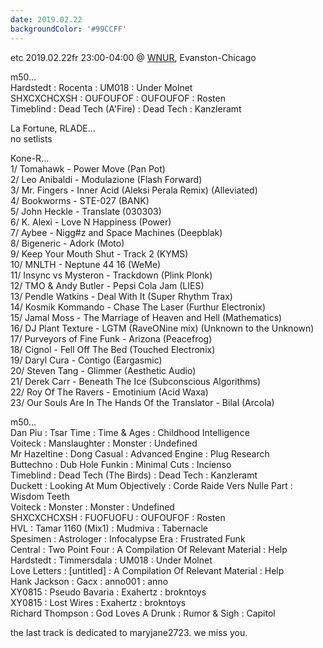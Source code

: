```yaml
---
date: 2019.02.22
backgroundColor: '#99CCFF'
---
```


etc 2019.02.22fr 23:00-04:00 @ [WNUR](http://www.wnur.org/), Evanston-Chicago  

m50...  
Hardstedt : Rocenta : UM018 : Under Molnet  
SHXCXCHCXSH : OUFOUFOF : OUFOUFOF : Rosten  
Timeblind : Dead Tech (A'Fire) : Dead Tech : Kanzleramt  

La Fortune, RLADE...  
no setlists  

Kone-R...  
1/ Tomahawk - Power Move (Pan Pot)  
2/ Leo Anibaldi - Modulazione (Flash Forward)  
3/ Mr. Fingers - Inner Acid (Aleksi Perala Remix) (Alleviated)  
4/ Bookworms - STE-027 (BANK)  
5/ John Heckle - Translate (030303)  
6/ K. Alexi - Love N Happiness (Power)  
7/ Aybee - Nigg#z and Space Machines (Deepblak)  
8/ Bigeneric - Adork (Moto)  
9/ Keep Your Mouth Shut - Track 2 (KYMS)  
10/ MNLTH - Neptune 44 16 (WeMe)  
11/ Insync vs Mysteron - Trackdown (Plink Plonk)  
12/ TMO & Andy Butler - Pepsi Cola Jam (LIES)  
13/ Pendle Watkins - Deal With It (Super Rhythm Trax)  
14/ Kosmik Kommando - Chase The Laser (Furthur Electronix)  
15/ Jamal Moss - The Marriage of Heaven and Hell (Mathematics)  
16/ DJ Plant Texture - LGTM (RaveONine mix) (Unknown to the Unknown)  
17/ Purveyors of Fine Funk - Arizona (Peacefrog)  
18/ Cignol - Fell Off The Bed (Touched Electronix)  
19/ Daryl Cura - Contigo (Eargasmic)  
20/ Steven Tang - Glimmer (Aesthetic Audio)  
21/ Derek Carr - Beneath The Ice (Subconscious Algorithms)  
22/ Roy Of The Ravers - Emotinium (Acid Waxa)  
23/ Our Souls Are In The Hands Of the Translator - Bilal (Arcola)  

m50...  
Dan Piu : Tsar Time : Time & Ages : Childhood Intelligence  
Voiteck : Manslaughter : Monster : Undefined  
Mr Hazeltine : Dong Casual : Advanced Engine : Plug Research  
Buttechno : Dub Hole Funkin : Minimal Cuts : Incienso  
Timeblind : Dead Tech (The Birds) : Dead Tech : Kanzleramt  
Duckett : Looking At Mum Objectively : Corde Raide Vers Nulle Part : Wisdom Teeth  
Voiteck : Monster : Monster : Undefined  
SHXCXCHCXSH : FUOFUOFU : OUFOUFOF : Rosten  
HVL : Tamar 1160 (Mix1) : Mudmiva : Tabernacle  
Spesimen : Astrologer : Infocalypse Era : Frustrated Funk  
Central : Two Point Four : A Compilation Of Relevant Material : Help  
Hardstedt : Timmersdala : UM018 : Under Molnet  
Love Letters : \[untitled\] : A Compilation Of Relevant Material : Help  
Hank Jackson : Gacx : anno001 : anno  
XY0815 : Pseudo Bavaria : Exahertz : brokntoys  
XY0815 : Lost Wires : Exahertz : brokntoys  
Richard Thompson : God Loves A Drunk : Rumor & Sigh : Capitol  

the last track is dedicated to maryjane2723. we miss you.